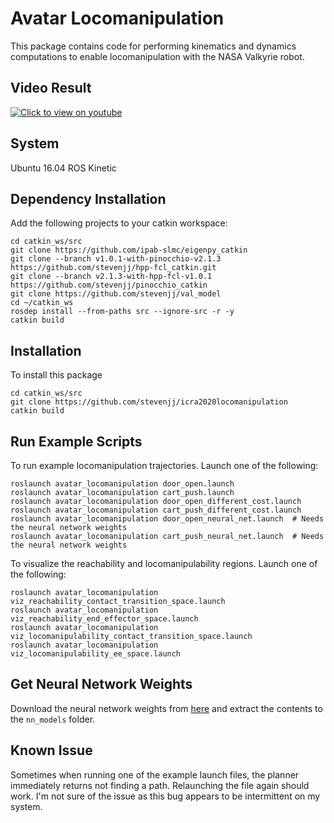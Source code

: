 # Avatar Locomanipulation
This package contains code for performing kinematics and dynamics computations to enable locomanipulation with the NASA Valkyrie robot.

## Video Result
[![Click to view on youtube](http://img.youtube.com/vi/C4pfgatgYFE/0.jpg)](http://www.youtube.com/watch?v=C4pfgatgYFE "Finding Locomanipulation Plans Quickly in the Locomotion Constrained Manifold")

## System
Ubuntu 16.04 ROS Kinetic

## Dependency Installation
Add the following projects to your catkin workspace:
````
cd catkin_ws/src
git clone https://github.com/ipab-slmc/eigenpy_catkin
git clone --branch v1.0.1-with-pinocchio-v2.1.3 https://github.com/stevenjj/hpp-fcl_catkin.git
git clone --branch v2.1.3-with-hpp-fcl-v1.0.1 https://github.com/stevenjj/pinocchio_catkin
git clone https://github.com/stevenjj/val_model
cd ~/catkin_ws
rosdep install --from-paths src --ignore-src -r -y
catkin build
````

## Installation
To install this package
````
cd catkin_ws/src
git clone https://github.com/stevenjj/icra2020locomanipulation
catkin build
````

## Run Example Scripts
To run example locomanipulation trajectories. Launch one of the following:
````
roslaunch avatar_locomanipulation door_open.launch
roslaunch avatar_locomanipulation cart_push.launch
roslaunch avatar_locomanipulation door_open_different_cost.launch
roslaunch avatar_locomanipulation cart_push_different_cost.launch
roslaunch avatar_locomanipulation door_open_neural_net.launch  # Needs the neural network weights
roslaunch avatar_locomanipulation cart_push_neural_net.launch  # Needs the neural network weights
````
To visualize the reachability and locomanipulability regions. Launch one of the following:
````
roslaunch avatar_locomanipulation viz_reachability_contact_transition_space.launch
roslaunch avatar_locomanipulation viz_reachability_end_effector_space.launch
roslaunch avatar_locomanipulation viz_locomanipulability_contact_transition_space.launch
roslaunch avatar_locomanipulation viz_locomanipulability_ee_space.launch
````

## Get Neural Network Weights
Download the neural network weights from [here](https://drive.google.com/open?id=1N88vQLRJawx_CIurzRgQNeN3DB39xbGp) and extract the contents to the `nn_models` folder.

## Known Issue
Sometimes when running one of the example launch files, the planner immediately returns not finding a path. Relaunching the file again should work. I'm not sure of the issue as this bug appears to be intermittent on my system.

